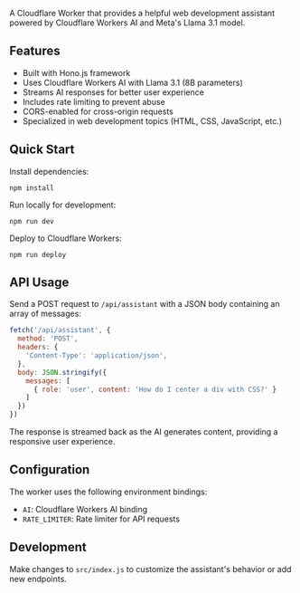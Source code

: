 A Cloudflare Worker that provides a helpful web development assistant powered by Cloudflare Workers AI and Meta's Llama 3.1 model.

## Features

- Built with Hono.js framework
- Uses Cloudflare Workers AI with Llama 3.1 (8B parameters)
- Streams AI responses for better user experience
- Includes rate limiting to prevent abuse
- CORS-enabled for cross-origin requests
- Specialized in web development topics (HTML, CSS, JavaScript, etc.)

## Quick Start

Install dependencies:

```
npm install
```

Run locally for development:

```
npm run dev
```

Deploy to Cloudflare Workers:

```
npm run deploy
```

## API Usage

Send a POST request to `/api/assistant` with a JSON body containing an array of messages:

```js
fetch('/api/assistant', {
  method: 'POST',
  headers: {
    'Content-Type': 'application/json',
  },
  body: JSON.stringify({
    messages: [
      { role: 'user', content: 'How do I center a div with CSS?' }
    ]
  })
})
```

The response is streamed back as the AI generates content, providing a responsive user experience.

## Configuration

The worker uses the following environment bindings:
- `AI`: Cloudflare Workers AI binding
- `RATE_LIMITER`: Rate limiter for API requests

## Development

Make changes to `src/index.js` to customize the assistant's behavior or add new endpoints.
